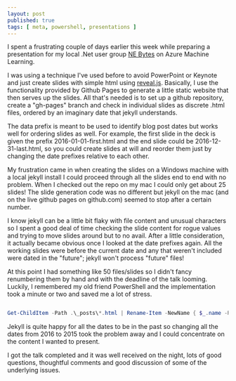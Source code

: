 ```yaml
---
layout: post
published: true 
tags: [ meta, powershell, presentations ]
---
```


I spent a frustrating couple of days earlier this week while preparing a presentation 
for my local .Net user group [NE Bytes](http://nebytes.net/) on Azure Machine Learning. 

I was using a technique I've used before to avoid PowerPoint or Keynote and just create 
slides with simple html using [reveal.js](https://github.com/hakimel/reveal.js). Basically, 
I use the functionality provided by Github Pages to generate a little static website that 
then serves up the slides. All that's needed is to set up a github repository, create a 
"gh-pages" branch and check in individual slides as discrete .html files, ordered by an 
imaginary date that jekyll understands. 

The data prefix is meant to be used to identify blog post dates but works well for ordering 
slides as well. For example, the first slide in the deck is given the prefix 
2016-01-01-first.html and the end slide could be 2016-12-31-last.html, so you could 
create slides at will and reorder them just by changing the date prefixes relative to each 
other.

My frustration came in when creating the slides on a Windows machine with a local jekyll install 
I could proceed through all the slides end to end with no problem. When I checked out the 
repo on my mac I could only get about 25 slides! The slide generation code was no different but 
jekyll on the mac (and on the live github pages on github.com) seemed to stop after a certain 
number. 

I know jekyll can be a little bit flaky with file content and unusual characters so I spent a 
good deal of time checking the slide content for rogue values and trying to move slides around 
but to no avail. After a little consideration, it actually became obvious once I looked at the 
date prefixes again. All the working slides were before the current date and any that weren't 
included were dated in the "future"; jekyll won't process "future" files! 

At this point I had something like 50 files/slides so I didn't fancy renumbering them by hand 
and with the deadline of the talk looming. Luckily, I remembered my old friend PowerShell 
and the implementation took a minute or two and saved me a lot of stress.   

~~~powershell

Get-ChildItem -Path .\_posts\*.html | Rename-Item -NewName { $_.name -Replace "2016-", "2015-" }

~~~

Jekyll is quite happy for all the dates to be in the past so changing all the dates from 2016 to 
2015 took the problem away and I could concentrate on the content I wanted to present.

I got the talk completed and it was well received on the night, lots of good questions, 
thoughtful comments and good discussion of some of the underlying issues.
 

